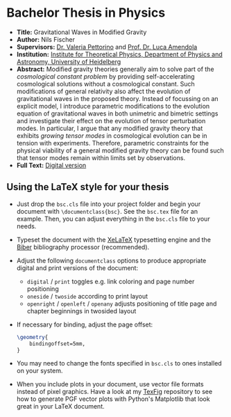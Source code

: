 # Bachelor Thesis in Physics

- **Title:** Gravitational Waves in Modified Gravity
- **Author:** Nils Fischer
- **Supervisors:** [Dr. Valeria Pettorino](https://valeriapettorino.wordpress.com) and [Prof. Dr. Luca Amendola](https://lucaamendola.wordpress.com)
- **Institution:** [Institute for Theoretical Physics, Department of Physics and Astronomy, University of Heidelberg](http://www.thphys.uni-heidelberg.de)
- **Abstract:** Modified gravity theories generally aim to solve part of the *cosmological constant problem* by providing self-accelerating cosmological solutions without a cosmological constant. Such modifications of general relativity also affect the evolution of gravitational waves in the proposed theory. Instead of focussing on an explicit model, I introduce parametric modifications to the evolution equation of gravitational waves in both unimetric and bimetric settings and investigate their effect on the evolution of tensor perturbation modes. In particular, I argue that any modified gravity theory that exhibits *growing tensor modes* in cosmological evolution can be in tension with experiments. Therefore, parametric constraints for the physical viability of a general modified gravity theory can be found such that tensor modes remain within limits set by observations.
- **Full Text:** [Digital version](https://github.com/knly/bsc-thesis/blob/master/dist/bsc_digital.pdf)


## Using the LaTeX style for your thesis

- Just drop the `bsc.cls` file into your project folder and begin your document with `\documentclass{bsc}`. See the `bsc.tex` file for an example. Then, you can adjust everything in the `bsc.cls` file to your needs.

- Typeset the document with the [XeLaTeX](http://www.xelatex.org/) typesetting engine and the [Biber](http://biblatex-biber.sourceforge.net) bibliography processor (recommended).

- Adjust the following `documentclass` options to produce appropriate digital and print versions of the document:

	- `digital` / `print` toggles e.g. link coloring and page number positioning
	- `oneside` / `twoside` according to print layout
	- `openright` / `openleft` / `openany` adjusts positioning of title page and chapter beginnings in twosided layout

- If necessary for binding, adjust the page offset:

	```tex
	\geometry{
		bindingoffset=5mm,
	}
	```

- You may need to change the fonts specified in `bsc.cls` to ones installed on your system.

- When you include plots in your document, use vector file formats instead of pixel graphics. Have a look at my [TexFig](https://github.com/knly/texfig) repository to see how to generate PGF vector plots with Python's Matplotlib that look great in your LaTeX document.
